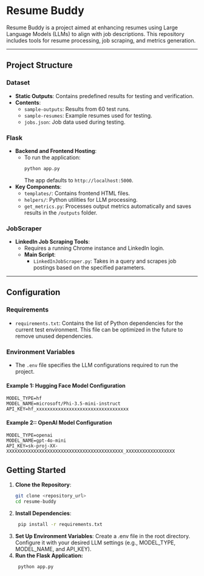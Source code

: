 # Resume Buddy

Resume Buddy is a project aimed at enhancing resumes using Large Language Models (LLMs) to align with job descriptions. This repository includes tools for resume processing, job scraping, and metrics generation.

---

## Project Structure

### Dataset
- **Static Outputs**: Contains predefined results for testing and verification.
- **Contents**:
  - `sample-outputs`: Results from 60 test runs.
  - `sample-resumes`: Example resumes used for testing.
  - `jobs.json`: Job data used during testing.

### Flask
- **Backend and Frontend Hosting**:
  - To run the application:
    ```bash
    python app.py
    ```
    The app defaults to `http://localhost:5000`.
- **Key Components**:
  - `templates/`: Contains frontend HTML files.
  - `helpers/`: Python utilities for LLM processing.
  - `get_metrics.py`: Processes output metrics automatically and saves results in the `/outputs` folder.

### JobScraper
- **LinkedIn Job Scraping Tools**:
  - Requires a running Chrome instance and LinkedIn login.
  - **Main Script**:
    - `LinkedInJobScraper.py`: Takes in a query and scrapes job postings based on the specified parameters.

---

## Configuration

### Requirements
- `requirements.txt`: Contains the list of Python dependencies for the current test environment. This file can be optimized in the future to remove unused dependencies.

### Environment Variables
- The `.env` file specifies the LLM configurations required to run the project.

#### Example 1: Hugging Face Model Configuration
```env
MODEL_TYPE=hf
MODEL_NAME=microsoft/Phi-3.5-mini-instruct
API_KEY=hf_xxxxxxxxxxxxxxxxxxxxxxxxxxxxxxxxxx
```
#### Example 2:: OpenAI Model Configuration
```env
MODEL_TYPE=openai
MODEL_NAME=gpt-4o-mini
API_KEY=sk-proj-XX-XXXXXXXXXXXXXXXXXXXXXXXXXXXXXXXXXXXXXXXXXXX_XXXXXXXXXXXXXXXXXX
```

## Getting Started

1. **Clone the Repository**:
   ```bash
   git clone <repository_url>
   cd resume-buddy
2. **Install Dependencies**:
   ```bash
    pip install -r requirements.txt
    ```
3. **Set Up Environment Variables**:
    Create a .env file in the root directory.
    Configure it with your desired LLM settings (e.g., MODEL_TYPE, MODEL_NAME, and API_KEY).
4. **Run the Flask Application:**
   ```bash
    python app.py
    ```